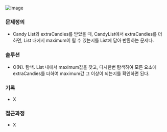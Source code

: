 ![image](https://user-images.githubusercontent.com/16419202/232485090-f24a7044-4eb6-488f-8141-94174d598807.png)


### 문제정의
- Candy List와 extraCandies를 받았을 때, CandyList에서 extraCandies를 더하면, List 내에서 maximum이 될 수 있는지를 List에 담아 반환하는 문제다. 
### 솔루션
- O(N). 탐색. List 내에서 maximum값을 찾고, 다시한번 탐색하여 모든 요소에 extraCandies를 더하여 maximum값 그 이상이 되는지를 확인하면 된다.
### 기록
- X
### 접근과정
- X
